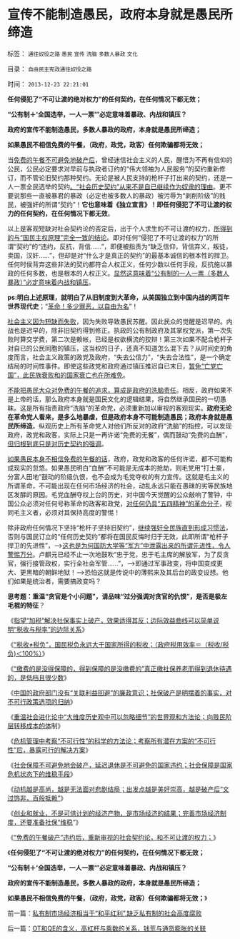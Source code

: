 # 宣传不能制造愚民，政府本身就是愚民所缔造

标签： `通往奴役之路` `愚民` `宣传` `洗脑` `多数人暴政` `文化` 

目录： `自由民主宪政通往奴役之路`

时间： `2013-12-23 22:21:01`

**任何侵犯了“不可让渡的绝对权力”的任何契约，在任何情况下都无效；**

**“公有制＋‘全国选举，一人一票’”必定意味着暴政、内战和镇压？**

**政府的宣传不能制造愚民，多数人暴政的政府，本身就是愚民所缔造；**

**如果愚民不相信免费的午餐，（政府，政党，政客）任何欺骗都将无效；**



当[免费的午餐不可避免地破产后](../../../2012/8/22/什么是文化？什么是制度？最残酷的是幻灭!.md)，曾经迷信社会主义的人民，醒悟为不再有信仰的公民，公民必定要求对早前与执政者订约的“伟大领袖为人民服务”的契约重新修订，而不管论旧契约那种契约。无论是被人民支持的枪杆子打出来的契约，还是一人一票全民选举的契约[。“社会历史契约”从来不是自已继续作为奴隶的理由](../../../2013/12/21/“免费的午餐”破产后，重新审视社会契约论和不可让渡的权力.md)。更不要说那些一直被暴君的暴政（必定也被多数人的暴政）被污辱为“剥削阶级”的贱民，被强奸的所谓“契约”！**它也意味着《独立宣言》！即任何侵犯了不可让渡的权力的任何契约，在任何情况下都无效**。

以上是客观短缺对社会契约论的否定后，出于个人求生的不可让渡的权力，[所得到的与“国民主权原理”完全一致的结论](../../../2012/3/3/美国电影《爱国者》中的革命，改良，独立的法学概念.md)。即对任何“侵犯了不可让渡的权力”的所谓“契约”的“违约，反抗，背信……”，即便被指责为“缺乏信仰，背信弃义，叛徒，卖国，汉奸……”，但却是对“什么才是真正的契约”的最基本诚信的根本性的捍卫。任何时侯背弃这些非法的契约都符合人权正义，任何少数以任何手段，反抗施以暴政的任何多数，也是根本的人权正义。[显然这意味着“公有制的一人一票（多数人暴政）”必定意味着内战和镇压](../../../2012/12/19/“全国普选，一人一票”不如“光明正大，决一死战”.md)。

**ps:明白上述原理，就明白了从旧制度到大革命，从美国独立到中国内战的两百年世界现代史**；“[革命！多少罪恶，以自由为名](../../../2012/10/5/革命！多少罪恶以自由为名！.md)”！

[社会主义因为短缺而失败](../../../2013/3/27/“再分配”改革必定失败，“短缺”遍及方方面面.md)，因为失败导致愚民苏醒。因此民众的觉醒是迟早的。内战也是迟早的，除非旧契约得到修正。执政的公有制政府及其掌权党派，第一次失败时算交学费，第二次是赖帐，已经是权欲横流的狡辩！第三次如果不配合枪杆子对自已的公民同胞的镇压，这当权的日子，还真不知道怎么混下去？从时间史的角度而言，社会主义政策的政党及政府，“失去公信力”，“失去合法性”，是一个确定结局的时间性事件。即使这些政党和政府通过镇压推迟自已末日，[暂免“亡党亡国”，此民族衰败和的国家衰亡也在所难免](../../../2012/12/20/民主亡国的历史案例，雅典，罗马，威尼斯，荷兰，CSA，布尔.md)。

[不能把愚民大众对免费的午餐的追求，算成是政府的洗脑责任](../../../2011/12/9/世界上没有免费的午餐；别以为经济学都不是科学.md)。相反，政府如果不是上帝的话，那么政府本身就是国民文化的逻辑结果，将自然继承国民的一切愚昧。这是所有指责政府“洗脑”的革命党，必须重新加以审视的客观现实。**政府无论在革命党人看来，是多么地暴虐，但是政府本身不可能制造愚民；政府本身就是愚民所缔造**。纵观历史上所有革命党人对他们所反对的政府“洗脑”的指控，可以发现政府，政党和政客，实际上只是一再许诺“免费的无餐”，偶而鼓动“免费的血酬”，[但归根到底只是对历史契约的强调](../../../2013/6/19/公有制强迫臣民接受三个良好的许愿；.md)。

[如果愚民本身不相信免费的午餐的话](../../../2013/11/19/体制内外的民粹同声问“我的免费午餐在那里”.md)，政府，政党和政客的任何许诺，都不可能构成现实的忽悠。如果愚民明白“血酬”不可能是无成本的抢劫，则毛党用“打土豪，分富人田地”鼓动的阶级仇恨，也不会成为毛党夺权的有力宣传。这就是毛主义的所谓革命，不可能出现在任何市场经济的社会，动乱永远只能在愚昧的劣等民族地区发酵的原因。毛党血酬夺权上台的历史，对中国今天觉醒的公众敲响了警钟，中国公众必须对任何号称革命的政客和政党，[对任何仍具“五四精神”的革命分子](../../../2013/12/3/民主社会，专门就是为了镇压（女人法则＋暴力＝血酬法则＝革命）.md)，视同毛主义者，必须对其保持高度的警惕！

除非政府任何情况下坚持“枪杆子坚持旧契约”，[继续强奸全民族直到形成习惯法](../../../2013/9/9/反复强奸传统习惯法后形成的封建权利.md)，否则与国民订立的“任何历史契约”都将在国民反悔时归于无效，此即所谓“枪杆子捍卫的先进性”，——>[这也是为何国防大学等“军方”中泄露出来的所谓先进性，令人警惕万分](../../../2013/8/29/国防大学政治军官们的公共信仰，本应在公众场合保持沉默.md)。卢麒元已经不止一次地鼓吹“忠于党，忠于毛主席的解放军，为了反贪官，强行接管政权，实行全社会军管……”，——>即通过军事政变，将中国变成更大、更黑暗的朝鲜地狱！——>恐怕这就是传说中的薄熙来及其后台的政变设想。他们如果是统治者，需要搞政变吗？

**思考题：重温“贪官是个小问题”，请品味“过分强调对贪官的仇恨”，是否是极左毛棍的特征**？

《[指望“加税”解决社保事实上破产，效果适得其反；边际效益曲线可以简单说明“税收与税率”的边际关系](../../../2013/11/24/指望“加税”解决社保破产，效果适得其反.md)》

《[“税收≠税负”，国民税负永远大于国家所得的税收；（政府税用效率＝（税收/税负)＜100%）](../../../2013/11/29/“什么是税负？”，明朝的隐性税负，明朝的解放军的奖金.md)》

《[“缴费的是没得保障的，得到保障的是没缴费的”真正缴社保养老而得到退休待遇的，是低档且很少数](../../../2013/12/1/人保部澄清“破产谣言”的老实招供.md)》

《[中国的政府部门没有“关联利益回避”的廉政意识；社保破产是明摆着的事实，对不可行政策选项的归纳](../../../2013/12/4/中国的政府部门没有“关联利益回避”的廉政意识.md)》

《[重温社会进化论中“大维度历史观中可以忽略细节”的世界观和方法论；向贱民阶层转移成本的体](../../../2013/12/7/哥德尔定理对“复杂手筋可行性”的客观限定.md)制》

《[危机管理中考察“不可行性”的科学的方法论；考察所有潜在方案的“不可行性”后，暴露可行的解决方案](../../../2013/12/9/危机管理中考察“不可行性”的科学的方法论.md)》

《[社会保障不可避免地会破产，延迟退休是不可避免的国家违约；社会保障是国家危机状态下的维稳手段](../../../2013/12/14/社会保障不可避免地会破产,延迟退休是不可避免的国家违约.md)》

《[动机越是高尚，越是无法面对悲剧结局；出发点越是美好崇高，越是破产后“文过饰非，百般抵赖”](../../../2013/12/17/社会主义难题是“骗局不可避免地破产后，如何收场？”.md)》

《[创业和就业，不是可供计划的经济产物，是市场经济的结果；完善市场经济制度，还要准备社保“维稳](../../../2013/12/18/让自由带动增长，创业和就业，都不是可以政府计划的结果.md)”》

《[“免费的午餐破产”违约后，重新审视的社会契约论，和不可让渡的权力；](../../../2013/12/21/“免费的午餐”破产后，重新审视社会契约论和不可让渡的权力.md)》

《**任何侵犯了“不可让渡的绝对权力”的任何契约，在任何情况下都无效；**

**“公有制＋‘全国选举，一人一票’”必定意味着暴政、内战和镇压？**

**政府的宣传不能制造愚民，多数人暴政的政府，本身就是愚民所缔造；**

**如果愚民不相信免费的午餐，（政府，政党，政客）任何欺骗都将无效；**》



前一篇：[私有制市场经济相当于“和平红利”,缺乏私有制的社会高度腐败](../../../2013/12/23/私有制市场经济相当于“和平红利”,缺乏私有制的社会高度腐败.md)

后一篇：[OT和QE的含义，高杠杆与乘数的关系，钱荒与通货膨胀的关联](../../../2013/12/23/OT和QE的含义，高杠杆与乘数的关系，钱荒与通货膨胀的关联.md)